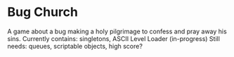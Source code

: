 # Bug Church

A game about a bug making a holy pilgrimage to confess and pray away his sins.
Currently contains: singletons, ASCII Level Loader (in-progress)
Still needs: queues, scriptable objects, high score?
